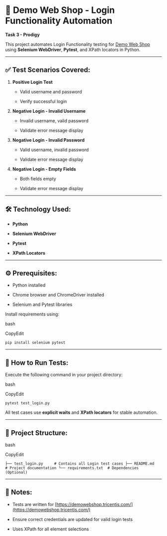 # 🔐 Demo Web Shop - Login Functionality Automation

**Task 3 - Prodigy**

This project automates Login Functionality testing for [Demo Web Shop](https://demowebshop.tricentis.com/) using **Selenium WebDriver**, **Pytest**, and XPath locators in Python.

* * *

## ✅ Test Scenarios Covered:

1.  **Positive Login Test**
    
    *   Valid username and password
        
    *   Verify successful login
        
2.  **Negative Login - Invalid Username**
    
    *   Invalid username, valid password
        
    *   Validate error message display
        
3.  **Negative Login - Invalid Password**
    
    *   Valid username, invalid password
        
    *   Validate error message display
        
4.  **Negative Login - Empty Fields**
    
    *   Both fields empty
        
    *   Validate error message display
        

* * *

## 🛠️ Technology Used:

*   **Python**
    
*   **Selenium WebDriver**
    
*   **Pytest**
    
*   **XPath Locators**
    

* * *

## ⚙️ Prerequisites:

*   Python installed
    
*   Chrome browser and ChromeDriver installed
    
*   Selenium and Pytest libraries
    

Install requirements using:

bash

CopyEdit

`pip install selenium pytest`  

* * *

## 🚀 How to Run Tests:

Execute the following command in your project directory:

bash

CopyEdit

`pytest test_login.py`  

All test cases use **explicit waits** and **XPath locators** for stable automation.

* * *

## 📂 Project Structure:

bash

CopyEdit

`├── test_login.py     # Contains all Login test cases ├── README.md         # Project documentation └── requirements.txt  # Dependencies (Optional)`

* * *

## 📝 Notes:

*   Tests are written for [https://demowebshop.tricentis.com/](https://demowebshop.tricentis.com/)
    
*   Ensure correct credentials are updated for valid login tests
    
*   Uses XPath for all element selections


